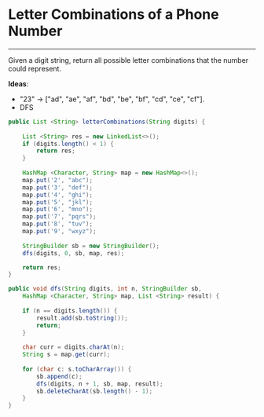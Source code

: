 # Letter Combinations of a Phone Number
------------

Given a digit string, return all possible letter combinations that the number could represent.

**Ideas**:

- "23" -> ["ad", "ae", "af", "bd", "be", "bf", "cd", "ce", "cf"].
- DFS

```java
public List <String> letterCombinations(String digits) {
    
    List <String> res = new LinkedList<>();
    if (digits.length() < 1) {
        return res;
    }
    
    HashMap <Character, String> map = new HashMap<>();
    map.put('2', "abc");
    map.put('3', "def");
    map.put('4', "ghi");
    map.put('5', "jkl");
    map.put('6', "mno");
    map.put('7', "pqrs");
    map.put('8', "tuv");
    map.put('9', "wxyz");
    
    StringBuilder sb = new StringBuilder();
    dfs(digits, 0, sb, map, res);

    return res;
}

public void dfs(String digits, int n, StringBuilder sb,
    HashMap <Character, String> map, List <String> result) {
    
    if (n == digits.length()) {
        result.add(sb.toString());
        return;
    }
    
    char curr = digits.charAt(n);
    String s = map.get(curr);
    
    for (char c: s.toCharArray()) {
        sb.append(c);
        dfs(digits, n + 1, sb, map, result);
        sb.deleteCharAt(sb.length() - 1);
    }
}
```



